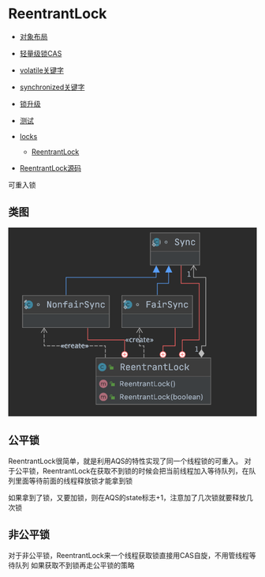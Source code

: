 # ReentrantLock

- [对象布局](./ObjectLayout.md)
- [轻量级锁CAS](./CompareAndSwap.md)
- [volatile关键字](./Volatile.md)
- [synchronized关键字](./Synchronized.md)
- [锁升级](./LockUpgrade.md)
- [测试](../../../test/java/cool/zzy/java/util/concurrent/LockTest.java)
- [locks](../../src/main/java/cool/zzy/source/java/util/concurrent/locks)
    - [ReentrantLock](./ReentrantLock.md)

- [ReentrantLock源码](https://github.com/zzyandzzy/jdk11/blob/main/src/java.base/share/classes/java/util/concurrent/locks/ReentrantLock.java)

可重入锁

## 类图

![ReentrantLock类图](../images/concurrent/ReentrantLock类图.png)

## 公平锁

ReentrantLock很简单，就是利用AQS的特性实现了同一个线程锁的可重入。
对于公平锁，ReentrantLock在获取不到锁的时候会把当前线程加入等待队列，在队列里面等待前面的线程释放锁才能拿到锁

如果拿到了锁，又要加锁，则在AQS的state标志+1，注意加了几次锁就要释放几次锁

## 非公平锁

对于非公平锁，ReentrantLock来一个线程获取锁直接用CAS自旋，不用管线程等待队列
如果获取不到锁再走公平锁的策略